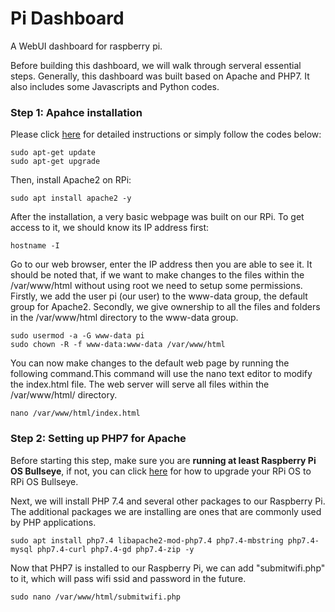 # Pi Dashboard
A WebUI dashboard for raspberry pi.

Before building this dashboard, we will walk through serveral essential steps. 
Generally, this dashboard was built based on Apache and PHP7. It also includes some Javascripts and Python codes.  

### Step 1: Apahce installation
Please click [here](https://pimylifeup.com/raspberry-pi-apache/) for detailed instructions or simply follow the codes below:

```
sudo apt-get update
sudo apt-get upgrade
```
Then, install Apache2 on RPi:

```
sudo apt install apache2 -y
```

After the installation, a very basic webpage was built on our RPi. To get access to it, we should know its IP address first:
```
hostname -I
```
Go to our web browser, enter the IP address then you are able to see it. It should be noted that, if we want to make changes to the files within the /var/www/html without using root we need to setup some permissions. Firstly, we add the user pi (our user) to the www-data group, the default group for Apache2. Secondly, we give ownership to all the files and folders in the /var/www/html directory to the www-data group.
```
sudo usermod -a -G www-data pi
sudo chown -R -f www-data:www-data /var/www/html
```

You can now make changes to the default web page by running the following command.This command will use the nano text editor to modify the index.html file.
The web server will serve all files within the /var/www/html/ directory.
```
nano /var/www/html/index.html
```
### Step 2: Setting up PHP7 for Apache
Before starting this step, make sure you are **running at least Raspberry Pi OS Bullseye**, if not, you can click [here](https://pimylifeup.com/upgrade-raspberry-pi-os-bullseye/) for how to upgrade your RPi OS to RPi OS Bullseye. 

Next, we will install PHP 7.4 and several other packages to our Raspberry Pi. The additional packages we are installing are ones that are commonly used by PHP applications.
```
sudo apt install php7.4 libapache2-mod-php7.4 php7.4-mbstring php7.4-mysql php7.4-curl php7.4-gd php7.4-zip -y
```

Now that PHP7 is installed to our Raspberry Pi, we can add "submitwifi.php" to it, which will pass wifi ssid and password in the future.
```
sudo nano /var/www/html/submitwifi.php
```








